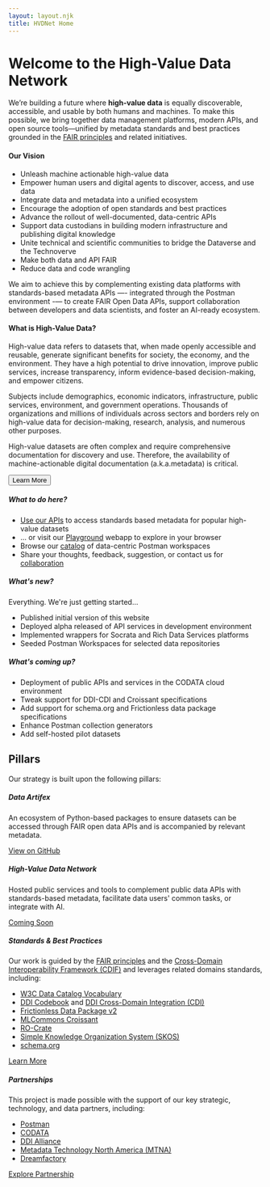 ```yaml
---
layout: layout.njk
title: HVDNet Home
---
```


<!-- HERO -->
<div class="p-5 mb-4 bg-primary rounded-5 text-white" style="background-image: url('/assets/img/hvdnet_hero_bg.jpg');">
  <div class="container-fluid py-5">
    <h1 class="display-5 fw-bold">Welcome to the High-Value Data Network</h1>
    <p class="col-md-8 fs-4">
    We’re building a future where <b>high-value data</b> is equally discoverable, accessible, and usable by both humans and machines. To make this possible, we bring together data management platforms, modern APIs, and open source tools—unified by metadata standards and best practices grounded in the <a href="https://www.go-fair.org/fair-principles/" target="_blank">FAIR principles</a> and related initiatives.
    </p>
  </div>
</div>

<!-- INTRO -->
<div class="row mb-4">
  <div class="col-md-6 d-flex">
    <div class="card text-white bg-primary mb-3 w-100 h-100 d-flex flex-column">
      <div class="card-body flex-grow-1">
        <h4 class="card-title">Our Vision</h5>
        <ul>
          <li>Unleash machine actionable high-value data</li>
          <li>Empower human users and digital agents to discover, access, and use data</li>
          <li>Integrate data and metadata into a unified ecosystem</li>
          <li>Encourage the adoption of open standards and best practices</li>
          <li>Advance the rollout of well-documented, data-centric APIs</li>
          <li>Support data custodians in building modern infrastructure and publishing digital knowledge</li>
          <li>Unite technical and scientific communities to bridge the Dataverse and the Technoverve</li>
          <li>Make both data and API FAIR</li>
          <li>Reduce data and code wrangling</li>
        </ul>
        <p>We aim to achieve this by complementing existing data platforms with standards-based metadata APIs —- integrated through the Postman environment -— to create FAIR Open Data APIs, support collaboration between developers and data scientists, and foster an AI-ready ecosystem.</p>
      </div>
    </div>
  </div>
  <div class="col-md-6 d-flex">
    <div class="card text-white bg-primary mb-3 w-100 h-100 d-flex flex-column">
      <div class="card-body flex-grow-1">
        <h4 class="card-title">What is High-Value Data?</h5>
        <p class="card-text">High-value data refers to datasets that, when made openly accessible and reusable, generate significant benefits for society, the economy, and the environment. They have a high potential to drive innovation, improve public services, increase transparency, inform evidence-based decision-making, and empower citizens. </p>
        <p>Subjects include demographics, economic indicators, infrastructure, public services, environment, and government operations. Thousands of organizations and millions of individuals across sectors and borders rely on high-value data for decision-making, research, analysis, and numerous other purposes.</p>
        <p>High-value datasets are often complex and require comprehensive documentation for discovery and use. Therefore, the availability of machine-actionable digital documentation (a.k.a.metadata) is critical.</p>
        <button class="btn btn-primary btn-sm" type="button">Learn More</button>
      </div>
    </div>
  </div>
</div>

<!-- WHAT? -->

<div class="row mb-4">
  <div class="col-md-4 d-flex">
    <div class="card text-white bg-primary mb-3 w-100 h-100 d-flex flex-column">
      <div class="card-body flex-grow-1">
        <h5 class="card-title">What to do here?</h5>
        <p class="card-text">
        <ul>
        <li><a href="/services/api">Use our APIs</a> to access standards based metadata for popular high-value datasets</li>
        <li>... or visit our <a href="https://www.highvaluedata.net/playground" target="_blank">Playground</a> webapp to explore in your browser</li>
        <li>Browse our <a href="/services/api">catalog</a> of data-centric Postman workspaces</li>
        <li>Share your thoughts, feedback, suggestion, or contact us for <a href="/resources/partners">collaboration</a></li>
        </ul>
        </p>
      </div>
    </div>
  </div>
  <div class="col-md-4 d-flex">
    <div class="card text-white bg-primary mb-3 w-100 h-100 d-flex flex-column">
      <div class="card-body flex-grow-1">
        <h5 class="card-title">What's new?</h5>
        <p class="card-text">Everything. We're just getting started...
        <ul>
        <li>Published initial version of this website</li>
        <li>Deployed alpha released of API services in development environment</li>
        <li>Implemented wrappers for Socrata and Rich Data Services platforms</li>
        <li>Seeded Postman Workspaces for selected data repositories</li>
        </ul>
        </p>
      </div>
    </div>
  </div>
  <div class="col-md-4 d-flex">
    <div class="card text-white bg-primary mb-3 w-100 h-100 d-flex flex-column">
      <div class="card-body flex-grow-1">
        <h5 class="card-title">What's coming up?</h5>
        <p class="card-text">
        <ul>
        <li>Deployment of public APIs and services in the CODATA cloud environment</li>
        <li>Tweak support for DDI-CDI and Croissant specifications</li>
        <li>Add support for schema.org and Frictionless data package specifications</li>
        <li>Enhance Postman collection generators</li>
        <li>Add self-hosted pilot datasets</li>
        </ul>
        </p>
      </div>
    </div>
    </div>
  </div>
</div>

<!-- PILLARS -->


## Pillars

Our strategy is built upon the following pillars:

<div class="row mb-4">
  <div class="col-md-6 d-flex">
    <div class="card text-white bg-primary mb-3 w-100 h-100 d-flex flex-column">
      <div class="card-body flex-grow-1">
        <h5 class="card-title">Data Artifex</h5>
        <p class="card-text">An ecosystem of Python-based packages to ensure datasets can be accessed through FAIR open data APIs and is accompanied by relevant metadata.</p>
      </div>
      <div class="card-footer bg-transparent text-center">
        <a href="https://github.com/dataartifex"
          target="_blank"
          rel="noopener noreferrer"
          class="btn btn-primary btn-sm">
          View on GitHub
        </a>
      </div>
    </div>
  </div>
  <div class="col-md-6 d-flex">
    <div class="card text-white bg-primary mb-3 w-100 h-100 d-flex flex-column">
      <div class="card-body flex-grow-1">
        <h5 class="card-title">High-Value Data Network</h5>
        <p class="card-text">Hosted public services and tools to complement public data APIs with standards-based metadata, facilitate data users' common tasks, or integrate with AI.</p>
      </div>
      <div class="card-footer bg-transparent text-center">
        <a href="/services"
          target="_blank"
          rel="noopener noreferrer"
          class="btn btn-primary btn-sm disabled">
          Coming Soon
        </a>
      </div>
    </div>
  </div>

</div>

<!-- STANDARDS -->

<div class="row">
  <div class="col-md-6">
    <div class="card text-white bg-primary mb-3 w-100 h-100 d-flex flex-column">
      <div class="card-body">
        <h5 class="card-title">Standards & Best Practices</h5>
        <p class="card-text">
          Our work is guided by the <a href="https://www.go-fair.org/fair-principles/" target="_blank">FAIR principles</a> and the <a href="https://cdif.codata.org" target="_blank">Cross-Domain Interoperability Framework (CDIF)</a> and leverages related domains standards, including:
          <ul>
            <li><a href="https://www.w3.org/TR/vocab-dcat-3/" target="_blank">W3C Data Catalog Vocabulary</a></li>
            <li><a href="https://ddialliance.org/ddi-codebook" target="_blank">DDI Codebook</a> and <a href="https://ddialliance.org/ddi-cdi" target="_blank">DDI Cross-Domain Integration (CDI)</a></li>
            <li><a href="https://datapackage.org/" target="_blank">Frictionless Data Package v2</a></li>
            <li><a href="https://mlcommons.org/working-groups/data/croissant/" target="_blank">MLCommons Croissant</a></li>
            <li><a href="https://www.researchobject.org/ro-crate/" target="_blank">RO-Crate</a></li>
            <li><a href="https://www.w3.org/2004/02/skos/" target="_blank">Simple Knowledge Organization System (SKOS)</a></li>
            <li><a href="https://www.schema.org" target="_blank">schema.org</a></li>
          </ul>
        </p>
      </div>
      <div class="card-footer bg-transparent text-center">
        <a href="resources/standards"
          rel="noopener noreferrer"
          class="btn btn-primary btn-sm">
          Learn More
        </a>
      </div>
    </div>
  </div>
  <div class="col-md-6">
    <div class="card text-white bg-primary mb-3 w-100 h-100 d-flex flex-column">
      <div class="card-body">
        <h5 class="card-title">Partnerships</h5>
        <p class="card-text">
          This project is made possible with the support of our key strategic, technology, and data partners, including:
          <ul>
            <li><a href="https://www.postman.com" target="_blank">Postman</a></li>
            <li><a href="https://www.codata.org" target="_blank">CODATA</a></li>
            <li><a href="https://www.ddialliance.org" target="_blank">DDI Alliance</a></li>
            <li><a href="https://www.mtna.us" target="_blank">Metadata Technology North America (MTNA)</a></li>
            <li><a href="https://www.dreamfactory.com/" target="_blank">Dreamfactory</a></li>
          </ul>
        </p>
      </div>
      <div class="card-footer bg-transparent text-center">
        <a href="resources/partners"
          rel="noopener noreferrer"
          class="btn btn-primary btn-sm">
          Explore Partnership
        </a>
      </div>
    </div>
  </div>
</div>

